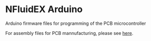# NFluidEX Arduino
Arduino firmware files for programming of the PCB microcontroller

For assembly files for PCB mannufacturing, please see [here](https://github.com/justindevries/NFluidEX/tree/main/Hardware).
